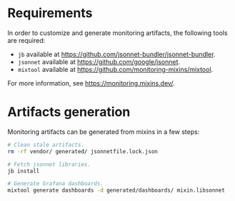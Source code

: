 # Requirements

In order to customize and generate monitoring artifacts, the following tools are required:

 * `jb` available at <https://github.com/jsonnet-bundler/jsonnet-bundler>.
 * `jsonnet` available at <https://github.com/google/jsonnet>.
 * `mixtool` available at <https://github.com/monitoring-mixins/mixtool>.

For more information, see <https://monitoring.mixins.dev/>.

# Artifacts generation

Monitoring artifacts can be generated from mixins in a few steps:

```sh
# Clean stale artifacts.
rm -rf vendor/ generated/ jsonnetfile.lock.json

# Fetch jsonnet libraries.
jb install

# Generate Grafana dashboards.
mixtool generate dashboards -d generated/dashboards/ mixin.libsonnet
```
